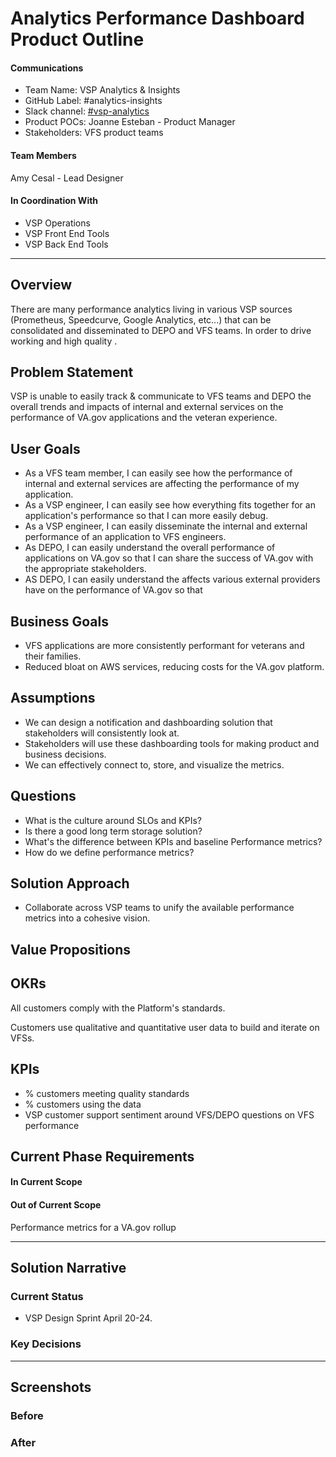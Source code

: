 # Analytics Performance Dashboard Product Outline

#### Communications
- Team Name: VSP Analytics & Insights
- GitHub Label: #analytics-insights
- Slack channel: [#vsp-analytics](https://dsva.slack.com/channels/vsp-analytics)
- Product POCs: Joanne Esteban - Product Manager
- Stakeholders: VFS product teams

#### Team Members
Amy Cesal - Lead Designer

#### In Coordination With
- VSP Operations
- VSP Front End Tools
- VSP Back End Tools

---

## Overview
There are many performance analytics living in various VSP sources (Prometheus, Speedcurve, Google Analytics, etc...) that can be consolidated and disseminated to DEPO and VFS teams. In order to drive working and high quality .

## Problem Statement
VSP is unable to easily track & communicate to VFS teams and DEPO the overall trends and impacts of internal and external services on the performance of VA.gov applications and the veteran experience.
 
## User Goals
- As a VFS team member, I can easily see how the performance of internal and external services are affecting the performance of my application.
- As a VSP engineer, I can easily see how everything fits together for an application's performance so that I can more easily debug.
- As a VSP engineer, I can easily disseminate the internal and external performance of an application to VFS engineers.
- As DEPO, I can easily understand the overall performance of applications on VA.gov so that I can share the success of VA.gov with the appropriate stakeholders.
- AS DEPO, I can easily understand the affects various external providers have on the performance of VA.gov so that 

## Business Goals

- VFS applications are more consistently performant for veterans and their families.
- Reduced bloat on AWS services, reducing costs for the VA.gov platform.

## Assumptions
- We can design a notification and dashboarding solution that stakeholders will consistently look at.
- Stakeholders will use these dashboarding tools for making product and business decisions.
- We can effectively connect to, store, and visualize the metrics.

## Questions
- What is the culture around SLOs and KPIs?
- Is there a good long term storage solution?
- What's the difference between KPIs and baseline Performance metrics?
- How do we define performance metrics?

## Solution Approach

- Collaborate across VSP teams to unify the available performance metrics into a cohesive vision.


## Value Propositions

## OKRs
All customers comply with the Platform's standards.

Customers use qualitative and quantitative user data to build and iterate on VFSs.

## KPIs
- % customers meeting quality standards
- % customers using the data
- VSP customer support sentiment around VFS/DEPO questions on VFS performance

## Current Phase Requirements

#### In Current Scope

#### Out of Current Scope
Performance metrics for a VA.gov rollup

---

## Solution Narrative

### Current Status
- VSP Design Sprint April 20-24.

### Key Decisions

---
   
## Screenshots

### Before

### After
